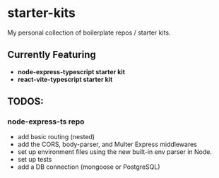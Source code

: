 # starter-kits

My personal collection of boilerplate repos / starter kits.

## Currently Featuring

- **node-express-typescript starter kit**
- **react-vite-typescript starter kit**

## TODOS:

### node-express-ts repo

- add basic routing (nested)
- add the CORS, body-parser, and Multer Express middlewares
- set up environment files using the new built-in env parser in Node.
- set up tests
- add a DB connection (mongoose or PostgreSQL)
